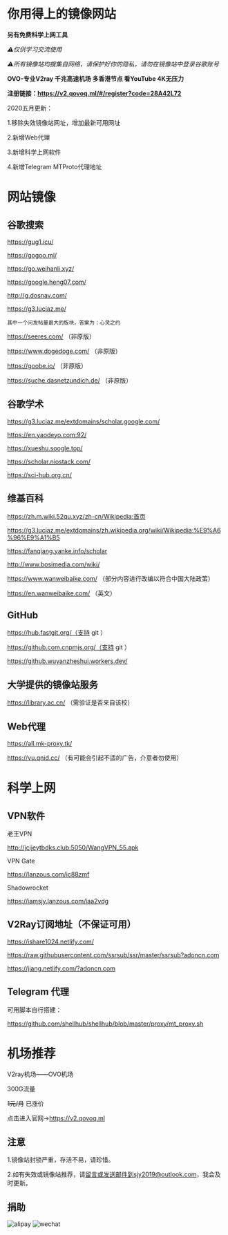# 你用得上的镜像网站

**另有免费科学上网工具**

*⚠️仅供学习交流使用*

*⚠所有镜像站均搜集自网络，请保护好你的隐私，请勿在镜像站中登录谷歌账号*

**OVO-专业V2ray 千兆高速机场 多香港节点 看YouTube 4K无压力**

**注册链接：https://v2.qovoq.ml/#/register?code=28A42L72**

2020五月更新：

1.移除失效镜像站网址，增加最新可用网址

2.新增Web代理

3.新增科学上网软件

4.新增Telegram MTProto代理地址

# 网站镜像

## 谷歌搜索

https://gug1.icu/

https://gogoo.ml/

https://go.weihanli.xyz/

https://google.heng07.com/

http://g.dosnav.com/

https://g3.luciaz.me/

```````````````````````````````````````````````````
其中一个问发帖量最大的版块，答案为：心灵之约
````````````````````````````````````````````````````

https://seeres.com/ （非原版）

https://www.dogedoge.com/ （非原版）

https://goobe.io/ （非原版）

https://suche.dasnetzundich.de/ （非原版）

## 谷歌学术

https://g3.luciaz.me/extdomains/scholar.google.com/

https://en.yaodeyo.com:92/

https://xueshu.soogle.top/

https://scholar.niostack.com/

https://sci-hub.org.cn/

## 维基百科

https://zh.m.wiki.52qu.xyz/zh-cn/Wikipedia:首页

https://g3.luciaz.me/extdomains/zh.wikipedia.org/wiki/Wikipedia:%E9%A6%96%E9%A1%B5

https://fanqiang.yanke.info/scholar

http://www.bosimedia.com/wiki/

https://www.wanweibaike.com/ （部分内容进行改编以符合中国大陆政策）

https://en.wanweibaike.com/ （英文）

## GitHub

https://hub.fastgit.org/（支持 git ）

https://github.com.cnpmjs.org/（支持 git ）

https://github.wuyanzheshui.workers.dev/

## 大学提供的镜像站服务

https://library.ac.cn/ （需验证是否来自该校）

## Web代理

https://all.mk-proxy.tk/

https://vu.qnid.cc/ （有可能会引起不适的广告，介意者勿使用）

# 科学上网

## VPN软件

老王VPN

http://jcijeytbdks.club:5050/WangVPN_55.apk

VPN Gate

https://lanzous.com/ic88zmf

Shadowrocket

https://iamsjy.lanzous.com/iaa2vdg

## V2Ray订阅地址（不保证可用）

https://ishare1024.netlify.com/

https://raw.githubusercontent.com/ssrsub/ssr/master/ssrsub?adoncn.com

https://jiang.netlify.com/?adoncn.com

## Telegram 代理

可用脚本自行搭建：

https://github.com/shellhub/shellhub/blob/master/proxy/mt_proxy.sh

# 机场推荐

V2ray机场——OVO机场

300G流量

~~1元/月~~ 已涨价

点击进入官网→https://v2.qovoq.ml


## 注意

1.镜像站封锁严重，存活不易，请珍惜。

2.如有失效或镜像站推荐，请[留言][1]或发送邮件到sjy2019@outlook.com，我会及时更新。

## 捐助
![alipay][2]
![wechat][3]





  [1]: https://github.com/hmsjy2017/Google-Mirrors/issues/new
  [2]: https://cdn.jsdelivr.net/gh/hmsjy2017/Google-Mirrors@master/alipay_185x288.jpg
  [3]: https://cdn.jsdelivr.net/gh/hmsjy2017/Google-Mirrors@master/wechat_210x288.png
